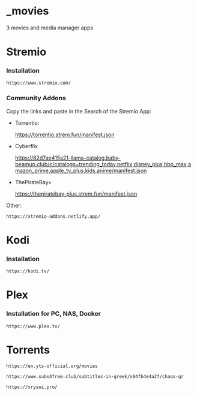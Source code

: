 _movies
==========

3 movies and media manager apps

# Stremio

### Installation

    https://www.stremio.com/

### Community Addons

Copy the links and paste in the Search of the Stremio App:

- Torrentio: 

    https://torrentio.strem.fun/manifest.json

- Cyberflix

    https://82d7ae415a21-llama-catalog.baby-beamup.club/c/catalogs=trending_today,netflix,disney_plus,hbo_max,amazon_prime,apple_tv_plus,kids,anime/manifest.json

- ThePirateBay+

    https://thepiratebay-plus.strem.fun/manifest.json


Other:

    https://stremio-addons.netlify.app/





# Kodi

### Installation

    https://kodi.tv/






# Plex

### Installation for PC, NAS, Docker

    https://www.plex.tv/


# Torrents

    https://en.yts-official.org/movies

    https://www.subs4free.club/subtitles-in-greek/s04fb4e4a2f/chaos-gr

    https://xrysoi.pro/